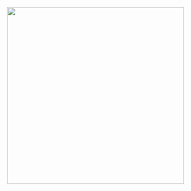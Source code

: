 <p align="center">
  <img height="400px" width="400px" src="https://i.ibb.co/ZxZ6K2y/DIODO-LOGO.png"/>
</p>

